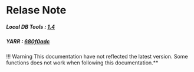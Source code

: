 # Relase Note

##### Local DB Tools : [1.4](https://gitlab.cern.ch/YARR/localdb-tools/-/tree/ldbtoolv1.4)

##### YARR : [680f0adc](https://gitlab.cern.ch/YARR/YARR/-/commit/680f0adc7d91c611e43039835f92eae7c50da830)

!!! Warning
    This documentation have not reflected the latest version. Some functions does not work when following this documentation.**
